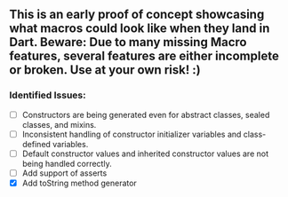 
## This is an early proof of concept showcasing what macros could look like when they land in Dart. Beware: Due to many missing Macro features, several features are either incomplete or broken. Use at your own risk! :)


### **Identified Issues:**

- [ ] Constructors are being generated even for abstract classes, sealed classes, and mixins.
- [ ] Inconsistent handling of constructor initializer variables and class-defined variables.
- [ ] Default constructor values and inherited constructor values are not being handled correctly.
- [ ] Add support of asserts 
- [x] Add toString method generator
